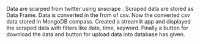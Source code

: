 Data are scarped from twitter using snscrape .
Scraped data are stored as Data Frame.
Data is converted in the from of csv.
Now the converted csv data stored in MongoDB compass.
Created a streamlit app and displayed the scraped data with filters like date, time, keyword.
Finally a button for download the data and button for upload data into database has given.
 
